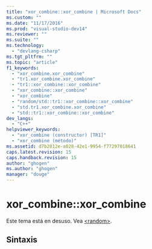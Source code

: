 ```yaml
---
title: "xor_combine::xor_combine | Microsoft Docs"
ms.custom: ""
ms.date: "11/17/2016"
ms.prod: "visual-studio-dev14"
ms.reviewer: ""
ms.suite: ""
ms.technology: 
  - "devlang-csharp"
ms.tgt_pltfrm: ""
ms.topic: "article"
f1_keywords: 
  - "xor_combine.xor_combine"
  - "tr1.xor_combine.xor_combine"
  - "tr1::xor_combine::xor_combine"
  - "xor_combine::xor_combine"
  - "xor_combine"
  - "random/std::tr1::xor_combine::xor_combine"
  - "std.tr1.xor_combine.xor_combine"
  - "std::tr1::xor_combine::xor_combine"
dev_langs: 
  - "C++"
helpviewer_keywords: 
  - "xor_combine (constructor) [TR1]"
  - "xor_combine (método)"
ms.assetid: d7b2812e-a028-42e1-9954-f77297018641
caps.latest.revision: 15
caps.handback.revision: 15
author: "ghogen"
ms.author: "ghogen"
manager: "douge"
---
```

# xor_combine::xor_combine
Este tema está en desuso. Vea [\<random\>](../Topic/%3Crandom%3E.md).  
  
## Sintaxis